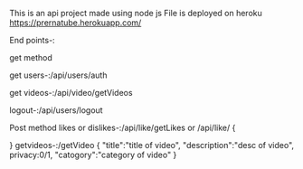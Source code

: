 This is an api project made using node js
File is deployed on heroku
https://prernatube.herokuapp.com/



End points-:


 get method
 
 
 get users-:/api/users/auth 
 
 
 get videos-:/api/video/getVideos
 
 
 logout-:/api/users/logout
 
 
 
 
 
 
 
 Post method
 likes or dislikes-:/api/like/getLikes  or /api/like/
{
  
}
 getvideos-:/getVideo
 {
  "title":"title of video",
    "description":"desc of video",
    privacy:0/1,
    "catogory":"category of video" 
 }
 
 
 
 
